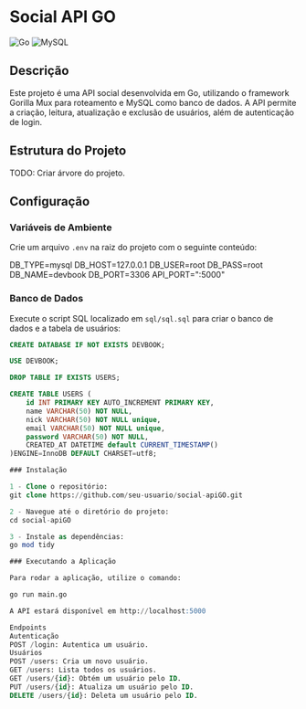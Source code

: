 # Social API GO

![Go](https://img.shields.io/badge/Go-00ADD8?style=for-the-badge&logo=go&logoColor=white)
![MySQL](https://img.shields.io/badge/MySQL-4479A1?style=for-the-badge&logo=mysql&logoColor=white)

## Descrição

Este projeto é uma API social desenvolvida em Go, utilizando o framework Gorilla Mux para roteamento e MySQL como banco de dados. A API permite a criação, leitura, atualização e exclusão de usuários, além de autenticação de login.

## Estrutura do Projeto

TODO: Criar árvore do projeto.

## Configuração

### Variáveis de Ambiente

Crie um arquivo `.env` na raiz do projeto com o seguinte conteúdo:

DB_TYPE=mysql
DB_HOST=127.0.0.1
DB_USER=root
DB_PASS=root
DB_NAME=devbook
DB_PORT=3306
API_PORT=":5000"

### Banco de Dados

Execute o script SQL localizado em `sql/sql.sql` para criar o banco de dados e a tabela de usuários:

```sql
CREATE DATABASE IF NOT EXISTS DEVBOOK;

USE DEVBOOK;

DROP TABLE IF EXISTS USERS;

CREATE TABLE USERS (
    id INT PRIMARY KEY AUTO_INCREMENT PRIMARY KEY,
    name VARCHAR(50) NOT NULL,
    nick VARCHAR(50) NOT NULL unique,
    email VARCHAR(50) NOT NULL unique,
    password VARCHAR(50) NOT NULL,
    CREATED_AT DATETIME default CURRENT_TIMESTAMP()
)ENGINE=InnoDB DEFAULT CHARSET=utf8;

### Instalação

1 - Clone o repositório:
git clone https://github.com/seu-usuario/social-apiGO.git

2 - Navegue até o diretório do projeto:
cd social-apiGO

3 - Instale as dependências:
go mod tidy

### Executando a Aplicação

Para rodar a aplicação, utilize o comando:

go run main.go

A API estará disponível em http://localhost:5000

Endpoints
Autenticação
POST /login: Autentica um usuário.
Usuários
POST /users: Cria um novo usuário.
GET /users: Lista todos os usuários.
GET /users/{id}: Obtém um usuário pelo ID.
PUT /users/{id}: Atualiza um usuário pelo ID.
DELETE /users/{id}: Deleta um usuário pelo ID.